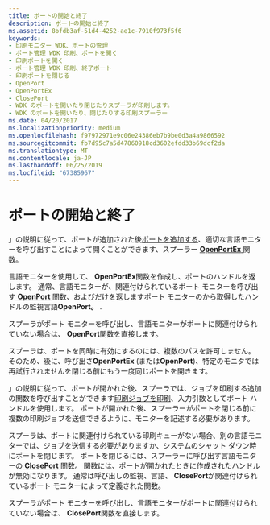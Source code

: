 ```yaml
---
title: ポートの開始と終了
description: ポートの開始と終了
ms.assetid: 8bfdb3af-51d4-4252-ae1c-7910f973f5f6
keywords:
- 印刷モニター WDK、ポートの管理
- ポート管理 WDK 印刷、ポートを開く
- 印刷ポートを開く
- ポート管理 WDK 印刷、終了ポート
- 印刷ポートを閉じる
- OpenPort
- OpenPortEx
- ClosePort
- WDK のポートを開いたり閉じたりスプーラが印刷します。
- WDK のポートを開いたり、閉じたりする印刷スプーラー
ms.date: 04/20/2017
ms.localizationpriority: medium
ms.openlocfilehash: f97972971e9c06e24386eb7b9be0d3a4a9866592
ms.sourcegitcommit: fb7d95c7a5d47860918cd3602efdd33b69dcf2da
ms.translationtype: MT
ms.contentlocale: ja-JP
ms.lasthandoff: 06/25/2019
ms.locfileid: "67385967"
---
```

# <a name="opening-and-closing-a-port"></a>ポートの開始と終了





」の説明に従って、ポートが追加された後[ポートを追加する](adding-a-port.md)、適切な言語モニターを呼び出すことによって開くことができます、スプーラー [ **OpenPortEx** ](https://docs.microsoft.com/previous-versions/ff559596(v=vs.85))関数。

言語モニターを使用して、 **OpenPortEx**関数を作成し、ポートのハンドルを返します。 通常、言語モニターが、関連付けられているポート モニターを呼び出す[ **OpenPort** ](https://docs.microsoft.com/windows-hardware/drivers/ddi/content/winsplp/nf-winsplp-openport)関数、およびだけを返しますポート モニターのから取得したハンドルの監視言語**OpenPort。** .

スプーラがポート モニターを呼び出し、言語モニターがポートに関連付けられていない場合は、 **OpenPort**関数を直接します。

スプーラは、ポートを同時に有効にするのには、複数のパスを許可しません。 そのため、後に、呼び出さ**OpenPortEx** (または**OpenPort**)、特定のモニタでは再試行されませんを閉じる前にもう一度同じポートを開きます。

」の説明に従って、ポートが開かれた後、スプーラでは、ジョブを印刷する追加の関数を呼び出すことができます[印刷ジョブを印刷](printing-a-print-job.md)、入力引数としてポート ハンドルを使用します。 ポートが開かれた後、スプーラーがポートを閉じる前に複数の印刷ジョブを送信できるように、モニターを記述する必要があります。

スプーラは、ポートに関連付けられている印刷キューがない場合、別の言語モニターでは、ジョブを送信する必要がありますか、システムのシャット ダウン時にポートを閉じます。 ポートを閉じるには、スプーラーに呼び出す言語モニターの[ **ClosePort** ](https://docs.microsoft.com/windows-hardware/drivers/ddi/content/winsplp/nf-winsplp-closeport)関数。 関数には、ポートが開かれたときに作成されたハンドルが無効になります。 通常は呼び出しの監視、言語、 **ClosePort**が関連付けられているポート モニターによって定義された関数。

スプーラがポート モニターを呼び出し、言語モニターがポートに関連付けられていない場合は、 **ClosePort**関数を直接します。

 

 




